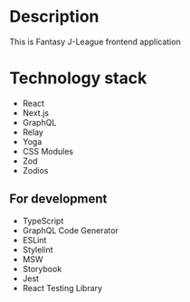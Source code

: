 # Description
This is Fantasy J-League frontend application

# Technology stack
- React
- Next.js
- GraphQL
- Relay
- Yoga
- CSS Modules
- Zod
- Zodios

## For development
- TypeScript
- GraphQL Code Generator
- ESLint
- Stylelint
- MSW
- Storybook
- Jest
- React Testing Library

